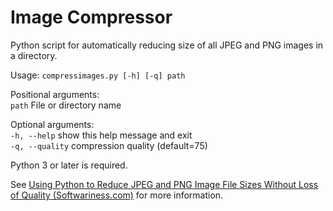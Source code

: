 Image Compressor
==============

Python script for automatically reducing size of all JPEG and PNG images in a directory.

Usage: `compressimages.py [-h] [-q] path`

Positional arguments:  
  `path`                File or directory name

Optional arguments:  
  `-h, --help`          show this help message and exit  
  `-q, --quality` compression quality (default=75)  

Python 3 or later is required.

See [Using Python to Reduce JPEG and PNG Image File Sizes Without Loss of Quality (Softwariness.com)](https://www.softwariness.com/articles/reduce-image-file-sizes-using-python/) for more information.
